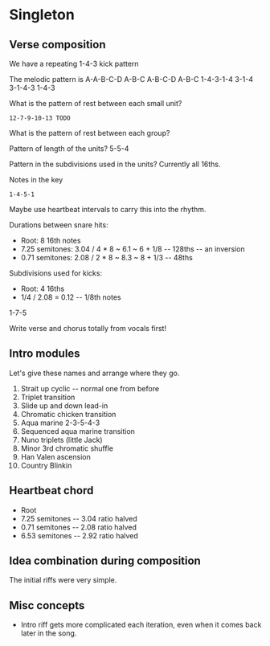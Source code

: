 # Singleton

## Verse composition

We have a repeating 1-4-3 kick pattern

The melodic pattern is A-A-B-C-D A-B-C A-B-C-D A-B-C
                       1-4-3-1-4 3-1-4 3-1-4-3 1-4-3

What is the pattern of rest between each small unit?

    12-7-9-10-13 TODO

What is the pattern of rest between each group?

Pattern of length of the units? 5-5-4

Pattern in the subdivisions used in the units? Currently all 16ths.

Notes in the key

    1-4-5-1

Maybe use heartbeat intervals to carry this into the rhythm.

Durations between snare hits:

* Root: 8 16th notes
* 7.25 semitones: 3.04 / 4 * 8 ~ 6.1 ~ 6 + 1/8 -- 128ths -- an inversion
* 0.71 semitones: 2.08 / 2 * 8 ~ 8.3 ~ 8 + 1/3 -- 48ths

Subdivisions used for kicks:

* Root: 4 16ths
* 1/4 / 2.08 = 0.12 -- 1/8th notes

1-7-5

Write verse and chorus totally from vocals first!


## Intro modules

Let's give these names and arrange where they go.

1. Strait up cyclic -- normal one from before
2. Triplet transition
3. Slide up and down lead-in
4. Chromatic chicken transition
5. Aqua marine 2-3-5-4-3
6. Sequenced aqua marine transition
7. Nuno triplets (little Jack)
8. Minor 3rd chromatic shuffle
9. Han Valen ascension
10. Country Blinkin


## Heartbeat chord

* Root
* 7.25 semitones -- 3.04 ratio halved
* 0.71 semitones -- 2.08 ratio halved
* 6.53 semitones -- 2.92 ratio halved


## Idea combination during composition

The initial riffs were very simple.


## Misc concepts

* Intro riff gets more complicated each iteration, even when it comes back
  later in the song.
